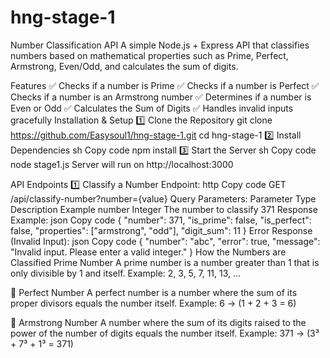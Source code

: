 # hng-stage-1
Number Classification API
A simple Node.js + Express API that classifies numbers based on mathematical properties such as Prime, Perfect, Armstrong, Even/Odd, and calculates the sum of digits.

Features
✅ Checks if a number is Prime
✅ Checks if a number is Perfect
✅ Checks if a number is an Armstrong number
✅ Determines if a number is Even or Odd
✅ Calculates the Sum of Digits
✅ Handles invalid inputs gracefully
Installation & Setup
1️⃣ Clone the Repository
git clone https://github.com/Easysoul1/hng-stage-1.git
cd hng-stage-1
2️⃣ Install Dependencies
sh
Copy code
npm install
3️⃣ Start the Server
sh
Copy code
node stage1.js
Server will run on http://localhost:3000

API Endpoints
1️⃣ Classify a Number
Endpoint:
http
Copy code
GET /api/classify-number?number={value}
Query Parameters:
Parameter	Type	Description	Example
number	Integer	The number to classify	371
Response Example:
json
Copy code
{
    "number": 371,
    "is_prime": false,
    "is_perfect": false,
    "properties": ["armstrong", "odd"],
    "digit_sum": 11
}
Error Response (Invalid Input):
json
Copy code
{
    "number": "abc",
    "error": true,
    "message": "Invalid input. Please enter a valid integer."
}
How the Numbers are Classified
Prime Number
A prime number is a number greater than 1 that is only divisible by 1 and itself.
Example: 2, 3, 5, 7, 11, 13, ...

🔹 Perfect Number
A perfect number is a number where the sum of its proper divisors equals the number itself.
Example: 6 → (1 + 2 + 3 = 6)

🔹 Armstrong Number
A number where the sum of its digits raised to the power of the number of digits equals the number itself.
Example: 371 → (3³ + 7³ + 1³ = 371)
